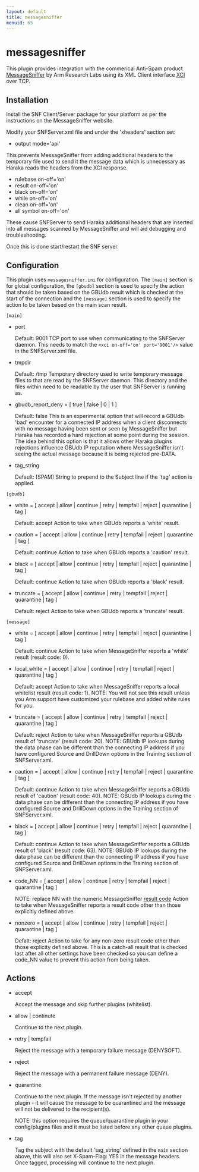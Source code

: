 ```yaml
---
layout: default
title: messagesniffer
menuid: 65
---
```

messagesniffer
==============

This plugin provides integration with the commerical Anti-Spam product [MessageSniffer](http://armresearch.com/products/sniffer.jsp) by Arm Research Labs using its XML Client interface [XCI](http://armresearch.com/support/articles/software/snfServer/xci/) over TCP.

Installation
------------

Install the SNF Client/Server package for your platform as per the instructions on the MessageSniffer website.

Modify your SNFServer.xml file and under the 'xheaders' section set:

* output mode='api'

This prevents MessageSniffer from adding additional headers to the temporary file used to send it the message data which is 
unnecessary as Haraka reads the headers from the XCI response.

* rulebase on-off='on'
* result on-off='on'
* black on-off='on'
* while on-off='on'
* clean on-off='on'
* all symbol on-off='on'

These cause SNFServer to send Haraka additional headers that are inserted into all messages scanned by MessageSniffer and 
will aid debugging and troubleshooting.

Once this is done start/restart the SNF server.

Configuration
-------------

This plugin uses `messagesniffer.ini` for configuration.  The `[main]` section is for global configuration, the `[gbudb]` 
section is used to specify the action that should be taken based on the GBUdb result which is checked at the start of the 
connection and the `[message]` section is used to specify the action to be taken based on the main scan result.

`[main]`

- port

    Default: 9001
    TCP port to use when communicating to the SNFServer daemon.
    This needs to match the `<xci on-off='on' port='9001'/>` value in the SNFServer.xml file.
    
- tmpdir

    Default: /tmp
    Temporary directory used to write temporary message files to that are read by the SNFServer daemon.
    This directory and the files within need to be readable by the user that SNFServer is running as.

- gbudb\_report\_deny = [ true | false | 0 | 1 ]

    Default: false
    This is an experimental option that will record a GBUdb 'bad' encounter for a connected IP address when a client 
    disconnects with no message having been sent or seen by MessageSniffer but Haraka has recorded a hard rejection at 
    some point during the session.  The idea behind this option is that it allows other Haraka plugins rejections influence 
    GBUdb IP reputation where MessageSniffer isn't seeing the actual message because it is being rejected pre-DATA.

- tag\_string

    Default: [SPAM]
    String to prepend to the Subject line if the 'tag' action is applied.

`[gbudb]`

- white = [ accept | allow | continue | retry | tempfail | reject | quarantine | tag ]

    Default: accept
    Action to take when GBUdb reports a 'white' result.

- caution = [ accept | allow | continue | retry | tempfail | reject | quarantine | tag ]

    Default: continue
    Action to take when GBUdb reports a 'caution' result.
    
- black = [ accept | allow | continue | retry | tempfail | reject | quarantine | tag ]

    Default: continue
    Action to take when GBUdb reports a 'black' result.
    
- truncate = [ accept | allow | continue | retry | tempfail | reject | quarantine | tag ]
    
    Default: reject
    Action to take when GBUdb reports a 'truncate' result.

`[message]`

- white = [ accept | allow | continue | retry | tempfail | reject | quarantine | tag ]

    Default: continue
    Action to take when MessageSniffer reports a 'white' result (result code: 0).

- local\_white = [ accept | allow | continue | retry | tempfail | reject | quarantine | tag ]

    Default: accept
    Action to take when MessageSniffer reports a local whitelist result (result code: 1).
    NOTE: You will not see this result unless you Arm support have customized your rulebase and added white rules for you.

- truncate = [ accept | allow | continue | retry | tempfail | reject | quarantine | tag ]

    Default: reject
    Action to take when MessageSniffer reports a GBUdb result of 'truncate' (result code: 20).
    NOTE: GBUdb IP lookups during the data phase can be different than the connecting IP address if you have configured 
    Source and DrillDown options in the Training section of SNFServer.xml.

- caution = [ accept | allow | continue | retry | tempfail | reject | quarantine | tag ]

    Default: continue
    Action to take when MessageSniffer reports a GBUdb result of 'caution' (result code: 40).
    NOTE: GBUdb IP lookups during the data phase can be different than the connecting IP address if you have configured 
    Source and DrillDown options in the Training section of SNFServer.xml.
    
- black = [ accept | allow | continue | retry | tempfail | reject | quarantine | tag ]

    Default: continue
    Action to take when MessageSniffer reports a GBUdb result of 'black' (result code: 63).
    NOTE: GBUdb IP lookups during the data phase can be different than the connecting IP address if you have configured 
    Source and DrillDown options in the Training section of SNFServer.xml.

- code\_NN = [ accept | allow | continue | retry | tempfail | reject | quarantine | tag ]

    NOTE: replace NN with the numeric MessageSniffer [result code](http://armresearch.com/support/articles/software/snfServer/core.jsp)
    Action to take when MessageSniffer reports a result code other than those explicitly defined above.

- nonzero = [ accept | allow | continue | retry | tempfail | reject | quarantine | tag ]

    Defalt: reject
    Action to take for any non-zero result code other than those explicity defined above.  This is a catch-all result that 
    is checked last after all other settings have been checked so you can define a code\_NN value to prevent this action from 
    being taken.

Actions
-------

* accept

    Accept the message and skip further plugins (whitelist).
    
* allow | continute

    Continue to the next plugin.
    
* retry | tempfail

    Reject the message with a temporary failure message (DENYSOFT).
    
* reject

    Reject the message with a permanent failure message (DENY).
    
* quarantine

    Continue to the next plugin.  If the message isn't rejected by another plugin - it will cause the message to be quarantined
    and the message will not be delivered to the recipient(s).
    
    NOTE: this option requires the queue/quarantine plugin in your config/plugins files and it must be listed before any 
    other queue plugins.

* tag

    Tag the subject with the default 'tag\_string' defined in the `main` section above, this will also set X-Spam-Flag: YES in 
    the message headers.   Once tagged, processing will continue to the next plugin.
    

